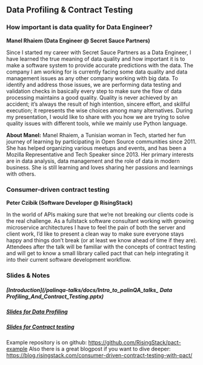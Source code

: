 ## Data Profiling & Contract Testing

### How important is data quality for Data Engineer?
__Manel Rhaiem (Data Engineer @ Secret Sauce Partners)__

Since I started my career with Secret Sauce Partners as a Data Engineer, I have learned the true meaning of data quality and how important it is to make a software system to provide accurate predictions with the data. The company I am working for is currently facing some data quality and data management issues as any other company working with big data. To identify and address those issues, we are performing data testing and validation checks in basically every step to make sure the flow of data processing maintains a good quality. Quality is never achieved by an accident; it’s always the result of high intention, sincere effort, and skillful execution; it represents the wise choices among many alternatives.
During my presentation, I would like to share with you how we are trying to solve quality issues with different tools, while we mainly use Python language.

__About Manel:__
Manel Rhaiem, a Tunisian woman in Tech, started her fun journey of learning by participating in Open Source communities since 2011.
She has helped organizing various meetups and events, and has been a Mozilla Representative and Tech Speaker since 2013. Her primary interests are in data analysis, data management and the role of data in modern business. She is still learning and loves sharing her passions and learnings with others.


### Consumer-driven contract testing
__Peter Czibik (Software Developer @ RisingStack)__

In the world of APIs making sure that we’re not breaking our clients code is the real challenge. As a fullstack software consultant working with growing microservice architectures I have to feel the pain of both the server and client work, I’d like to present a clean way to make sure everyone stays happy and things don’t break (or at least we know ahead of time if they are).
Attendees after the talk will be familiar with the concepts of contract testing and will get to know a small library called pact that can help integrating it into their current software development workflow.

### Slides & Notes
##### [Introduction](/palinqa-talks/docs/Intro_to_palinQA_talks_ Data Profiling_And_Contract_Testing.pptx)
##### [Slides for Data Profiling](/palinqa-talks/docs/Data_Profiling.pdf)
##### [Slides for Contract testing](/palinqa-talks/docs/Contract_testing.pdf)
Example repository is on github: https://github.com/RisingStack/pact-example
Also there is a great blogpost if you want to dive deeper: https://blog.risingstack.com/consumer-driven-contract-testing-with-pact/
